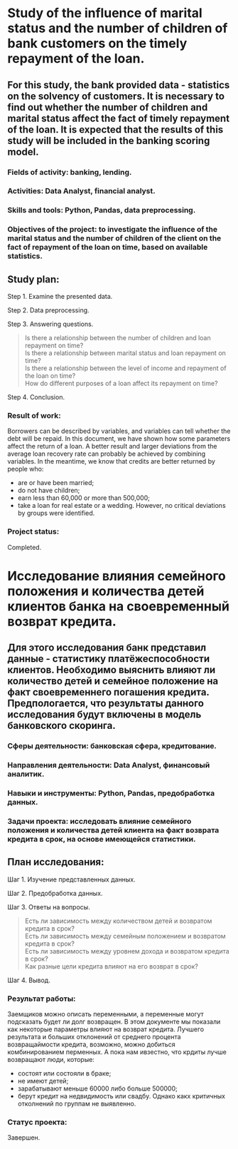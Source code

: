 # Study of the influence of marital status and the number of children of bank customers on the timely repayment of the loan.

## For this study, the bank provided data - statistics on the solvency of customers. It is necessary to find out whether the number of children and marital status affect the fact of timely repayment of the loan. It is expected that the results of this study will be included in the banking scoring model.

### Fields of activity: banking, lending.
### Activities: Data Analyst, financial analyst.
### Skills and tools: Python, Pandas, data preprocessing.
### Objectives of the project: to investigate the influence of the marital status and the number of children of the client on the fact of repayment of the loan on time, based on available statistics.

## Study plan:

Step 1. Examine the presented data.

Step 2. Data preprocessing.

Step 3. Answering questions.

>Is there a relationship between the number of children and loan repayment on time?\
>Is there a relationship between marital status and loan repayment on time?\
>Is there a relationship between the level of income and repayment of the loan on time?\
>How do different purposes of a loan affect its repayment on time?

Step 4. Conclusion.

### Result of work:
Borrowers can be described by variables, and variables can tell whether the debt will be repaid. In this document, we have shown how some parameters affect the return of a loan. A better result and larger deviations from the average loan recovery rate can probably be achieved by combining variables.
In the meantime, we know that credits are better returned by people who:
- are or have been married;
- do not have children;
- earn less than 60,000 or more than 500,000;
- take a loan for real estate or a wedding.
However, no critical deviations by groups were identified.

### Project status:
Completed.

# Исследование влияния семейного положения и количества детей клиентов банка на своевременный возврат кредита.

## Для этого исследования банк представил данные - статистику платёжеспособности клиентов. Необходимо выяснить влияют ли количество детей и семейное положение на факт своевременнего погашения кредита. Предпологается, что результаты данного исследования будут включены в модель банковского скоринга.

### Сферы деятельности: банковская сфера, кредитование.
### Направления деятельности: Data Analyst, финансовый аналитик.
### Навыки и инструменты: Python, Pandas, предобработка данных.
### Задачи проекта: исследовать влияние семейного положения и количества детей клиента на факт возврата кредита в срок, на основе имеющейся статистики.

## План исследования:

Шаг 1. Изучение представленных данных.

Шаг 2. Предобработка данных.

Шаг 3. Ответы на вопросы.

>Есть ли зависимость между количеством детей и возвратом кредита в срок?\
>Есть ли зависимость между семейным положением и возвратом кредита в срок?\
>Есть ли зависимость между уровнем дохода и возвратом кредита в срок?\
>Как разные цели кредита влияют на его возврат в срок?

Шаг 4. Вывод.

### Результат работы:
Заемщиков можно описать переменными, а переменные могут подсказать будет ли долг возвращен. В этом документе мы показали как некоторые параметры влияют на возврат кредита. Лучшего результата и больших отклонений от среднего процента возвращаймости кредита, возможно, можно добиться комбинированием перменных. 
А пока нам ивзестно, что крдиты лучше возвращают люди, которые:
- состоят или состояли в браке;
- не имеют детей;
- зарабатывают меньше 60000 либо больше 500000;
- берут кредит на недвидимость или свадбу.
Однако какх критичных отколнений по группам не выявленно.

### Статус проекта:
Завершен.
